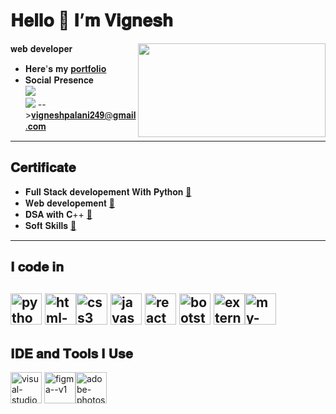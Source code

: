 # 𝐇𝐞𝐥𝐥𝐨 👋 𝐈’𝐦 𝐕𝐢𝐠𝐧𝐞𝐬𝐡
 𝐰𝐞𝐛 𝐝𝐞𝐯𝐞𝐥𝐨𝐩𝐞𝐫
 <img align="right" width="300" height='150' src="https://i.pinimg.com/originals/47/f0/34/47f0342cec72b800463bf003eac1257e.gif">
- 𝐇𝐞𝐫𝐞'𝐬 𝐦𝐲 [𝐩𝐨𝐫𝐭𝐟𝐨𝐥𝐢𝐨]()   
- 𝐒𝐨𝐜𝐢𝐚𝐥 𝐏𝐫𝐞𝐬𝐞𝐧𝐜𝐞
<br/>[<img src="https://img.shields.io/badge/LinkedIn-0077B5?style=for-the-badge&logo=LinkedIn&logoColor=white" />](https://www.linkedin.com/in/vignesh-p08)
<br/>[<img src="https://img.shields.io/badge/Gmail-D14836?style=for-the-badge&logo=gmail&logoColor=white" />]() -->[𝐯𝐢𝐠𝐧𝐞𝐬𝐡𝐩𝐚𝐥𝐚𝐧𝐢𝟐𝟒𝟗@𝐠𝐦𝐚𝐢𝐥.𝐜𝐨𝐦](vigneshpalani249@gmail.com)
---
## 𝐂𝐞𝐫𝐭𝐢𝐟𝐢𝐜𝐚𝐭𝐞
- 𝐅𝐮𝐥𝐥 𝐒𝐭𝐚𝐜𝐤 𝐝𝐞𝐯𝐞𝐥𝐨𝐩𝐞𝐦𝐞𝐧𝐭 𝐖𝐢𝐭𝐡 𝐏𝐲𝐭𝐡𝐨𝐧 [🔗]()
- 𝐖𝐞𝐛 𝐝𝐞𝐯𝐞𝐥𝐨𝐩𝐞𝐦𝐞𝐧𝐭 [🔗](https://vignesh2git.github.io/vignesh2git/VIGNESH.P_Resume.pdf)
- 𝐃𝐒𝐀 𝐰𝐢𝐭𝐡 𝐂++ [🔗]()
- 𝐒𝐨𝐟𝐭 𝐒𝐤𝐢𝐥𝐥𝐬 [🔗]()
---
 ## 𝐈 𝐜𝐨𝐝𝐞 𝐢𝐧
 <img width="50" height="50" src="https://img.icons8.com/color/48/python--v1.png" alt="python--v1"/> <img width="50" height="50" src="https://img.icons8.com/color/48/html-5--v1.png" alt="html-5--v1"/><img width="50" height="50" src="https://img.icons8.com/fluency/48/css3.png" alt="css3"/> <img width="50" height="50" src="https://img.icons8.com/fluency/48/javascript.png" alt="javascript"/> <img width="50" height="50" src="https://img.icons8.com/plasticine/100/react.png" alt="react"/> <img width="50" height="50" src="https://img.icons8.com/color/48/bootstrap--v2.png" alt="bootstrap--v2"/>
 <img width="50" height="50" src="https://img.icons8.com/external-tal-revivo-green-tal-revivo/36/external-django-a-high-level-python-web-framework-that-encourages-rapid-development-logo-green-tal-revivo.png" alt="external-django-a-high-level-python-web-framework-that-encourages-rapid-development-logo-green-tal-revivo"/><img width="50" height="50" src="https://img.icons8.com/color/48/my-sql.png" alt="my-sql"/>
 ---
 ## 𝐈𝐃𝐄 𝐚𝐧𝐝 𝐓𝐨𝐨𝐥𝐬 𝐈 𝐔𝐬𝐞
 <img width="50" height="50" src="https://img.icons8.com/color/48/visual-studio-code-2019.png" alt="visual-studio-code-2019"/> <img width="50" height="50" src="https://img.icons8.com/color/48/figma--v1.png" alt="figma--v1"/><img width="50" height="50" src="https://img.icons8.com/color/48/adobe-photoshop--v1.png" alt="adobe-photoshop--v1"/>
 
